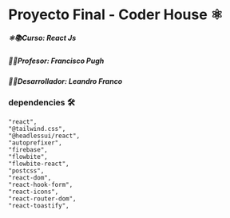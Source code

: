 # Proyecto Final - Coder House ⚛️
##### ⚛️📚Curso: React Js 
##### 👨‍💻Profesor: Francisco Pugh
##### 👨‍🎓Desarrollador: Leandro Franco

### dependencies 🛠️
   
    "react",
    "@tailwind.css",
    "@headlessui/react",
    "autoprefixer",
    "firebase",
    "flowbite",
    "flowbite-react",
    "postcss",
    "react-dom",
    "react-hook-form",
    "react-icons",
    "react-router-dom",
    "react-toastify",

